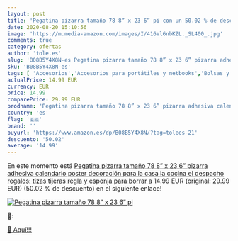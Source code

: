 ```yaml
---
layout: post
title: 'Pegatina pizarra tamaño 78 8” x 23 6” pi con un 50.02 % de descuento'
date: 2020-08-20 15:10:56
image: 'https://m.media-amazon.com/images/I/416Vl6nbKZL._SL400_.jpg'
comments: true
category: ofertas
author: 'tole.es'
slug: 'B08B5Y4X8N-es Pegatina pizarra tamaño 78 8” x 23 6” pizarra adhesiva...'
sku: 'B08B5Y4X8N-es'
tags: [ 'Accesorios','Accesorios para portátiles y netbooks','Bolsas y fundas para portátiles y netbooks','Cámaras analógicas','Cámaras instantáneas analógicas','Electrónica','Fotografía y videocámaras','Herramientas de mano para jardinería','Informática','Jardinería','Jardín','Mochilas para portátiles y netbooks','Tabletas gráficas','Teclados, ratones y periféricos de entrada','Tijeras de podar para jardinería','tijeras', ]
actualPrice: 14.99 EUR
currency: EUR
price: 14.99
comparePrice: 29.99 EUR
prodname: 'Pegatina pizarra tamaño 78 8” x 23 6” pizarra adhesiva calendario poster decoración para la casa  la cocina  el despacho  regalos: tizas  tijeras  regla y esponja para borrar '
country: 'es'
flag: '🇪🇸'
brand: ''
buyurl: 'https://www.amazon.es/dp/B08B5Y4X8N/?tag=tolees-21'
descuento: '50.02'
average: '14.99'
---
```


En este momento está [Pegatina pizarra tamaño 78 8” x 23 6” pizarra adhesiva calendario poster decoración para la casa  la cocina  el despacho  regalos: tizas  tijeras  regla y esponja para borrar ](https://www.amazon.es/dp/B08B5Y4X8N/?tag=tolees-21) a 14.99 EUR (original: 29.99 EUR) (50.02 %  de descuento) en el siguiente enlace!

[![Pegatina pizarra tamaño 78 8” x 23 6” pi](https://m.media-amazon.com/images/I/416Vl6nbKZL._SL400_.jpg)](https://www.amazon.es/dp/B08B5Y4X8N/?tag=tolees-21)

🔎:


[🛒 Aquí!!!](https://www.amazon.es/dp/B08B5Y4X8N/?tag=tolees-21)
